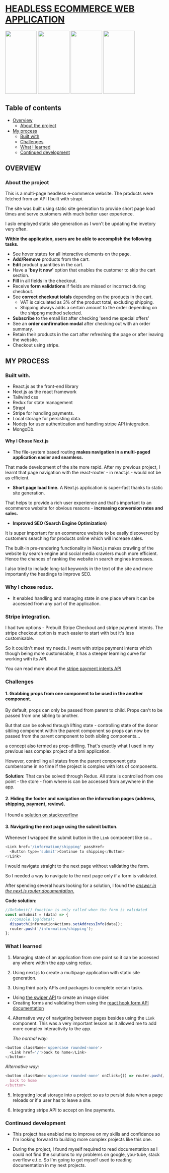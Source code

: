 
# [HEADLESS ECOMMERCE WEB APPLICATION](https://asmn-grocery-store.netlify.app)

<!-- ![screenshot](https://res.cloudinary.com/dbsbevgcj/image/upload/v1654530655/Screenshot_20220606_174245_Chrome_7d32a6a9f5.jpg?updated_at=2022-06-06T15:50:57.804Z) -->

<img src="https://res.cloudinary.com/dbsbevgcj/image/upload/v1654530655/Screenshot_20220606_174245_Chrome_7d32a6a9f5.jpg?updated_at=2022-06-06T15:50:57.804Z" width="100" height="200">
<img src="https://res.cloudinary.com/dbsbevgcj/image/upload/v1654530656/Screenshot_20220606_174303_Chrome_02cef15d9a.jpg?updated_at=2022-06-06T15:50:59.103Z" width="100" height="200">
<img src="" width="100" height="200">
<img src="https://res.cloudinary.com/dbsbevgcj/image/upload/v1654530657/Screenshot_20220606_174352_Chrome_ac216fd581.jpg?updated_at=2022-06-06T15:50:59.999Z" width="100" height="200">

## Table of contents

- [Overview](#overview)
  - [About the project](#about-the-project)
- [My process](#my-process)
  - [Built with](#built-with)
  - [Challenges](#challenges)
  - [What I learned](#what-i-learned)
  - [Continued development](#continued-development)

## OVERVIEW

### About the project
This is a multi-page headless e-commerce website. The products were fetched from an API I built with strapi.

The site was built using static site generation to provide short page load times and serve customers with much better user experience. 

I aslo employed static site generation as I won't be updating the invetory very often.

**Within the application, users are be able to accomplish the following tasks.**
 - See hover states for all interactive elements on the page.
 - **Add/Remove** products from the cart.
 - **Edit** product quantities in the cart.
 - Have a **'buy it now'** option that enables the customer to skip the cart section.
 - **Fill** in all fields in the checkout.
 - Receive **form validations** if fields are missed or incorrect during checkout.
 - See **correct checkout totals** depending on the products in the cart.
   - VAT is calculated as 3% of the product total, excluding shipping.
   - Shipping always adds a certain amount to the order depending on the shippng method selected.
 - **Subscribe** to the email list after checking 'send me special offers'
 - See an **order confirmation modal** after checking out with an order summary.
 - Retain their products in the cart after refreshing the page or after leaving the website.
 - Checkout using stripe.

## MY PROCESS

### Built with.
- React.js as the front-end library
- Next.js as the react framework
- Tailwind css
- Redux for state management
- Strapi
- Stripe for handling payments.
- Local storage for persisting data.
- Nodejs for user authentication and handling stripe API integration.
- MongoDb.

#### Why I Chose Next.js
- The file-system based routing **makes navigation in a multi-paged application easier and seamless.** 

That made development of the site more rapid. After my previous project, I learnt that page navigation 
with the react-router - in react.js - would not be as efficient. 

- **Short page load time.** A Next.js application is super-fast thanks to static site generation. 

That helps to provide a rich user experience and that's important to an ecommerce website for obvious reasons - **increasing conversion rates and sales.** 

- **Improved SEO (Search Engine Optimization)** 

It is super important for an ecommerce website to be easily discovered by customers searching for products online which will increase sales.

The built-in pre-rendering functionality in Next.js makes crawling of the website by search engine and social media crawlers much more efficient. Hence the chances of ranking the website in search engines increases.

I also tried to include long-tail keywords in the text of the site and more importantly the headings to improve SEO.

### Why I chose redux.
- It enabled handling and managing state in one place where it can be accessed from any part of the application.

### Stripe integration.
I had two options - Prebuilt Stripe Checkout and stripe payment intents. The stripe checkout option is much easier to start with but it's less customisable.

So it couldn't meet my needs. I went with stripe payment intents which though being more customisable, it has a steeper learning curve for working with its API.

You can read more about the [stripe payment intents API](https://stripe.com/docs/payments/accept-a-payment?platform=web&ui=elements&html-or-react=react)
 
### Challenges

#### 1. Grabbing props from one component to be used in the another component.

By default, props can only be passed from parent to child. Props can't to be passed from one sibling to another.

But that can be solved through lifting state - controlling state of the donor sibling component within the parent component so props can now be passed from the parent component to both sibling components...

a concept also termed as prop-drilling. That's exactly what I used in my previous less complex project of a bmi application.

However, controlling all states from the parent component gets cumbersome in no time if the project is complex with lots of components.

**Solution:** That can be solved through Redux. All state is controlled from one point - the store - from where is can be accessed from anywhere in the app.

#### 2. Hiding the footer and navigation on the information pages (address, shipping, payment, review).

I found a [solution on stackoverflow](https://stackoverflow.com/questions/67663919/how-to-hide-header-only-at-one-page-in-nextjs-app)

#### 3. Navigating the next page using the submit button.

Whenever I wrapped the submit button in the `Link` component like so...

```js
<Link href='/information/shipping' passHref>
  <Button type='submit'>Continue to shipping</Button>
</Link>
```

I would navigate straight to the next page without validating the form. 

So I needed a way to navigate to the next page only if a form is validated.

After spending several hours looking for a solution, I found the [_answer in the next.js router documentation._](https://nextjs.org/docs/api-reference/next/router)

**Code solution:**

```js
//OnSubmit() function is only called when the form is validated
const onSubmit = (data) => {
  //console.log(data);
  dispatch(informationActions.setAddressInfo(data));
  router.push('/information/shipping');
};
```

###  What I learned

1. Managing state of an application from one point so it can be accessed any where within the app using redux.

2. Using next.js to create a multipage application with static site generation.

3. Using third party APIs and packages to complete certain tasks.

- Using [the swiper API](https://swiperjs.com/react) to create an image slider.
- Creating forms and validating them using the [react hook form API documentation](https://react-hook-form.com/get-started)

4. Alternative way of navigating between pages besides using the `Link` component. This was a very important lesson as it allowed me to add more complex interactivity to the app.
  
   _The normal way:_

```js
<button className='uppercase rounded-none'>
  <Link href='/'>back to home</Link>
</button>
```

_Alternative way:_

```js
<button className='uppercase rounded-none' onClick={() => router.push(/)}>
  back to home
</button>
```
5. Integrating local storage into a project so as to persist data when a page reloads or if a user has to leave a site.

6. Integrating stripe API to accept on line payments.
### Continued development

- This project has enabled me to improve on my skills and confidence so I'm looking forward to building more complex projects like this one.

- During the project, I found myself required to read documentation as I could not find the solutions to my problems on google, you-tube, stack overflow e.t.c. So I'm going to get myself used to reading documentation in my next projects. 